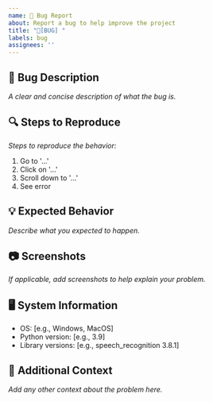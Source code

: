 ```yaml
---
name: 🐛 Bug Report
about: Report a bug to help improve the project
title: "🐞[BUG] "
labels: bug
assignees: ''
---
```


## 🐞 Bug Description
_A clear and concise description of what the bug is._

## 🔍 Steps to Reproduce
_Steps to reproduce the behavior:_
1. Go to '...'
2. Click on '...'
3. Scroll down to '...'
4. See error

## 💡 Expected Behavior
_Describe what you expected to happen._

## 📷 Screenshots
_If applicable, add screenshots to help explain your problem._

## 🖥️ System Information
 - OS: [e.g., Windows, MacOS]
 - Python version: [e.g., 3.9]
 - Library versions: [e.g., speech_recognition 3.8.1]

## 📜 Additional Context
_Add any other context about the problem here._
